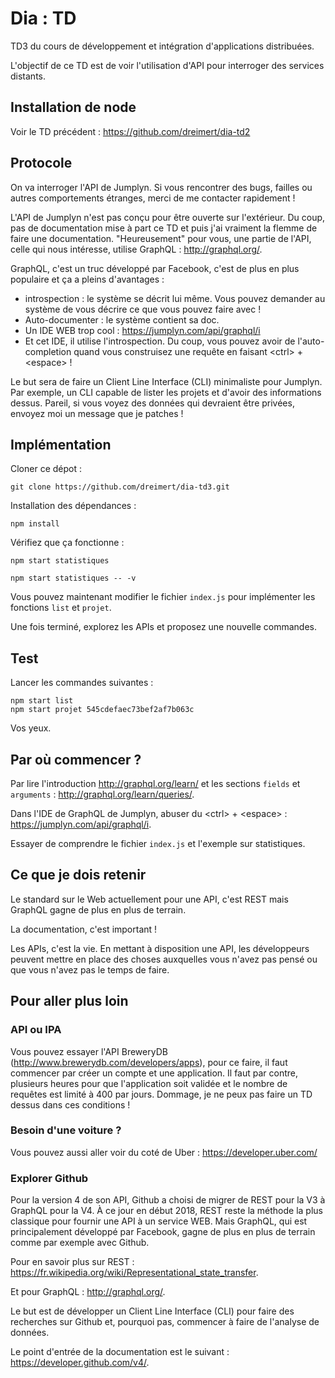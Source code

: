 # Dia : TD

TD3 du cours de développement et intégration d'applications distribuées.

L'objectif de ce TD est de voir l'utilisation d'API pour interroger des services distants.

## Installation de node

Voir le TD précédent : https://github.com/dreimert/dia-td2

## Protocole

On va interroger l'API de Jumplyn. Si vous rencontrer des bugs, failles ou autres comportements étranges, merci de me contacter rapidement !

L'API de Jumplyn n'est pas conçu pour être ouverte sur l'extérieur. Du coup, pas de documentation mise à part ce TD et puis j'ai vraiment la flemme de faire une documentation. "Heureusement" pour vous, une partie de l'API, celle qui nous intéresse, utilise GraphQL : http://graphql.org/.

GraphQL, c'est un truc développé par Facebook, c'est de plus en plus populaire et ça a pleins d'avantages :

* introspection : le système se décrit lui même. Vous pouvez demander au système de vous décrire ce que vous pouvez faire avec !
* Auto-documenter : le système contient sa doc.
* Un IDE WEB trop cool : https://jumplyn.com/api/graphql/i
* Et cet IDE, il utilise l'introspection. Du coup, vous pouvez avoir de l'auto-completion quand vous construisez une requête en faisant \<ctrl\> + \<espace\> !

Le but sera de faire un Client Line Interface (CLI) minimaliste pour Jumplyn. Par exemple, un CLI capable de lister les projets et d'avoir des informations dessus. Pareil, si vous voyez des données qui devraient être privées, envoyez moi un message que je patches !

## Implémentation

Cloner ce dépot :

    git clone https://github.com/dreimert/dia-td3.git

Installation des dépendances :

    npm install

Vérifiez que ça fonctionne :

    npm start statistiques

    npm start statistiques -- -v

Vous pouvez maintenant modifier le fichier `index.js` pour implémenter les fonctions `list` et `projet`.

Une fois terminé, explorez les APIs et proposez une nouvelle commandes.

## Test

Lancer les commandes suivantes :

    npm start list
    npm start projet 545cdefaec73bef2af7b063c

Vos yeux.

## Par où commencer ?

Par lire l'introduction http://graphql.org/learn/ et les sections `fields` et `arguments` : http://graphql.org/learn/queries/.

Dans l'IDE de GraphQL de Jumplyn, abuser du \<ctrl\> + \<espace\> : https://jumplyn.com/api/graphql/i.

Essayer de comprendre le fichier `index.js` et l'exemple sur statistiques.

## Ce que je dois retenir

Le standard sur le Web actuellement pour une API, c'est REST mais GraphQL gagne de plus en plus de terrain.

La documentation, c'est important !

Les APIs, c'est la vie. En mettant à disposition une API, les développeurs peuvent mettre en place des choses auxquelles vous n'avez pas pensé ou que vous n'avez pas le temps de faire.

## Pour aller plus loin

### API ou IPA

Vous pouvez essayer l'API BreweryDB (http://www.brewerydb.com/developers/apps), pour ce faire, il faut commencer par créer un compte et une application. Il faut par contre, plusieurs heures pour que l'application soit validée et le nombre de requêtes est limité à 400 par jours. Dommage, je ne peux pas faire un TD dessus dans ces conditions !

### Besoin d'une voiture ?

Vous pouvez aussi aller voir du coté de Uber : https://developer.uber.com/

### Explorer Github

Pour la version 4 de son API, Github a choisi de migrer de REST pour la V3 à GraphQL pour la V4. À ce jour en début 2018, REST reste la méthode la plus classique pour fournir une API à un service WEB. Mais GraphQL, qui est principalement développé par Facebook, gagne de plus en plus de terrain comme par exemple avec Github.

Pour en savoir plus sur REST : https://fr.wikipedia.org/wiki/Representational_state_transfer.

Et pour GraphQL : http://graphql.org/.

Le but est de développer un Client Line Interface (CLI) pour faire des recherches sur Github et, pourquoi pas, commencer à faire de l'analyse de données.

Le point d'entrée de la documentation est le suivant : https://developer.github.com/v4/.
